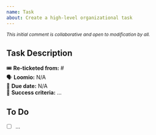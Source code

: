 ```yaml
---
name: Task
about: Create a high-level organizational task
---
```


<sup>_This initial comment is collaborative and open to modification by all._</sup>
## Task Description

🎟️ **Re-ticketed from:** #  
🗣 **Loomio:** N/A  
📅 **Due date:** N/A  
🎯 **Success criteria:** ...  

## To Do

- [ ] ...
